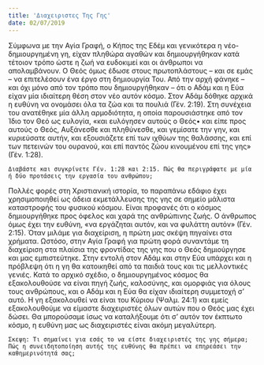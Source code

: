 ```yaml
---
title: 'Διαχειριστες Της Γης'
date: 02/07/2019
---
```


Σύμφωνα με την Αγία Γραφή, ο Κήπος της Εδέμ και γενικότερα η νέο-δημιουργημένη γη, είχαν πληθώρα αγαθών και δημιουργήθηκαν κατά τέτοιον τρόπο ώστε η ζωή να ευδοκιμεί και οι άνθρωποι να απολαμβάνουν. Ο Θεός όμως έδωσε στους πρωτοπλάστους – και σε εμάς – να επιτελέσουν ένα έργο στη δημιουργία Του. Από την αρχή φάνηκε – και όχι μόνο από τον τρόπο που δημιουργήθηκαν – ότι ο Αδάμ και η Εύα είχαν μία ιδιαίτερη θέση στον νέο αυτόν κόσμο. Στον Αδάμ δόθηκε αρχικά η ευθύνη να ονομάσει όλα τα ζώα και τα πουλιά (Γέν. 2:19). Στη συνέχεια του ανατέθηκε μία άλλη αρμοδιότητα, η οποία παρουσιάστηκε από τον Ίδιο τον Θεό ως ευλογία, «και ευλόγησεν αυτούς ο Θεός• και είπε προς αυτούς ο Θεός, Αυξάνεσθε και πληθύνεσθε, και γεμίσατε την γην, και κυριεύσατε αυτήν, και εξουσιάζετε επί των ιχθύων της θαλάσσης, και επί των πετεινών του ουρανού, και επί παντός ζώου κινουμένου επί της γης» (Γέν. 1:28).

`Διαβάστε και συγκρίνετε Γέν. 1:28 και 2:15. Πώς θα περιγράφατε με μία ή δύο προτάσεις την εργασία του ανθρώπου;`

Πολλές φορές στη Χριστιανική ιστορία, το παραπάνω εδάφιο έχει χρησιμοποιηθεί ως άδεια εκμετάλλευσης της γης σε σημείο μάλιστα καταστροφής του φυσικού κόσμου. Είναι προφανές ότι ο κόσμος δημιουργήθηκε προς όφελος και χαρά της ανθρώπινης ζωής. Ο άνθρωπος όμως έχει την ευθύνη, «να εργάζηται αυτόν, και να φυλάττη αυτόν» (Γέν. 2:15). Όταν μιλάμε για διαχείριση, η πρώτη μας σκέψη πηγαίνει στα χρήματα. Ωστόσο, στην Αγία Γραφή για πρώτη φορά συναντάμε τη διαχείριση στα πλαίσια της φροντίδας της γης που ο Θεός δημιούργησε και μας εμπιστεύτηκε. Στην εντολή στον Αδάμ και στην Εύα υπάρχει και η πρόβλεψη ότι η γη θα κατοικηθεί από τα παιδιά τους και τις μελλοντικές γενιές. Κατά το αρχικό σχέδιο, ο δημιουργημένος κόσμος θα εξακολουθούσε να είναι πηγή ζωής, καλοσύνης, και ομορφιάς για όλους τους ανθρώπους, και ο Αδάμ και η Εύα θα είχαν ιδιαίτερη συμμετοχή σ’ αυτό. Η γη εξακολουθεί να είναι του Κύριου (Ψαλμ. 24:1) και εμείς εξακολουθούμε να είμαστε διαχειριστές όλων αυτών που ο Θεός μας έχει δώσει. Θα μπορούσαμε ίσως να καταλήξουμε ότι σ’ αυτόν τον έκπτωτο κόσμο, η ευθύνη μας ως διαχειριστές είναι ακόμη μεγαλύτερη. 

`Σκεψη: Τι σημαίνει για εσάς το να είστε διαχειριστές της γης σήμερα; Πώς η συνειδητοποίηση αυτής της ευθύνης θα πρέπει να επηρεάσει την καθημερινότητά σας; `